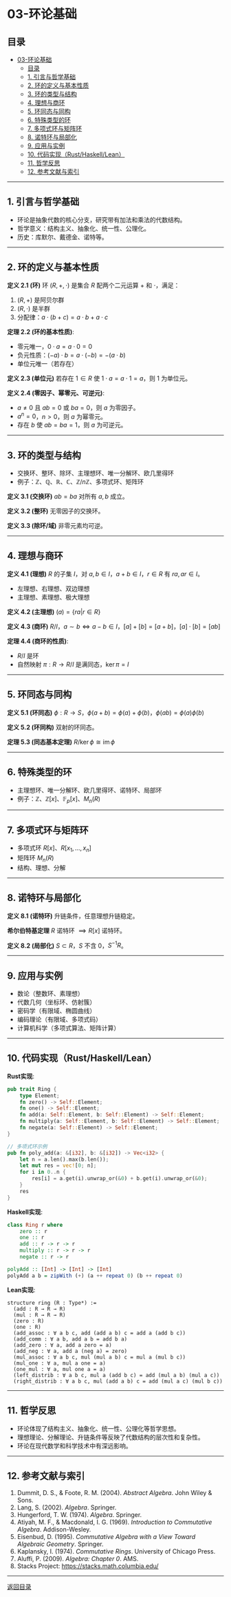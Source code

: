 # 03-环论基础

## 目录

- [03-环论基础](#03-环论基础)
  - [目录](#目录)
  - [1. 引言与哲学基础](#1-引言与哲学基础)
  - [2. 环的定义与基本性质](#2-环的定义与基本性质)
  - [3. 环的类型与结构](#3-环的类型与结构)
  - [4. 理想与商环](#4-理想与商环)
  - [5. 环同态与同构](#5-环同态与同构)
  - [6. 特殊类型的环](#6-特殊类型的环)
  - [7. 多项式环与矩阵环](#7-多项式环与矩阵环)
  - [8. 诺特环与局部化](#8-诺特环与局部化)
  - [9. 应用与实例](#9-应用与实例)
  - [10. 代码实现（Rust/Haskell/Lean）](#10-代码实现rusthaskelllean)
  - [11. 哲学反思](#11-哲学反思)
  - [12. 参考文献与索引](#12-参考文献与索引)

---

## 1. 引言与哲学基础

- 环论是抽象代数的核心分支，研究带有加法和乘法的代数结构。
- 哲学意义：结构主义、抽象化、统一性、公理化。
- 历史：库默尔、戴德金、诺特等。

---

## 2. 环的定义与基本性质

**定义 2.1 (环)**
环 $(R, +, \cdot)$ 是集合 $R$ 配两个二元运算 $+$ 和 $\cdot$，满足：

1. $(R, +)$ 是阿贝尔群
2. $(R, \cdot)$ 是半群
3. 分配律：$a \cdot (b + c) = a \cdot b + a \cdot c$

**定理 2.2 (环的基本性质)**:

- 零元唯一，$0 \cdot a = a \cdot 0 = 0$
- 负元性质：$(-a) \cdot b = a \cdot (-b) = -(a \cdot b)$
- 单位元唯一（若存在）

**定义 2.3 (单位元)**
若存在 $1 \in R$ 使 $1 \cdot a = a \cdot 1 = a$，则 $1$ 为单位元。

**定义 2.4 (零因子、幂零元、可逆元)**:

- $a \neq 0$ 且 $ab=0$ 或 $ba=0$，则 $a$ 为零因子。
- $a^n=0$，$n>0$，则 $a$ 为幂零元。
- 存在 $b$ 使 $ab=ba=1$，则 $a$ 为可逆元。

---

## 3. 环的类型与结构

- 交换环、整环、除环、主理想环、唯一分解环、欧几里得环
- 例子：$\mathbb{Z}$、$\mathbb{Q}$、$\mathbb{R}$、$\mathbb{C}$、$\mathbb{Z}/n\mathbb{Z}$、多项式环、矩阵环

**定义 3.1 (交换环)**
$ab=ba$ 对所有 $a,b$ 成立。

**定义 3.2 (整环)**
无零因子的交换环。

**定义 3.3 (除环/域)**
非零元素均可逆。

---

## 4. 理想与商环

**定义 4.1 (理想)**
$R$ 的子集 $I$，对 $a,b\in I$，$a+b\in I$，$r\in R$ 有 $ra, ar\in I$。

- 左理想、右理想、双边理想
- 主理想、素理想、极大理想

**定义 4.2 (主理想)**
$(a)=\{ra|r\in R\}$

**定义 4.3 (商环)**
$R/I$，$a\sim b\iff a-b\in I$，$[a]+[b]=[a+b]$，$[a]\cdot[b]=[ab]$

**定理 4.4 (商环的性质)**:

- $R/I$ 是环
- 自然映射 $\pi:R\to R/I$ 是满同态，$\ker\pi=I$

---

## 5. 环同态与同构

**定义 5.1 (环同态)**
$\phi:R\to S$，$\phi(a+b)=\phi(a)+\phi(b)$，$\phi(ab)=\phi(a)\phi(b)$

**定义 5.2 (环同构)**
双射的环同态。

**定理 5.3 (同态基本定理)**
$R/\ker\phi\cong \operatorname{im}\phi$

---

## 6. 特殊类型的环

- 主理想环、唯一分解环、欧几里得环、诺特环、局部环
- 例子：$\mathbb{Z}$、$\mathbb{Z}[x]$、$\mathbb{F}_p[x]$、$M_n(R)$

---

## 7. 多项式环与矩阵环

- 多项式环 $R[x]$、$R[x_1,\ldots,x_n]$
- 矩阵环 $M_n(R)$
- 结构、理想、分解

---

## 8. 诺特环与局部化

**定义 8.1 (诺特环)**
升链条件，任意理想升链稳定。

**希尔伯特基定理**
$R$ 诺特环 $\implies R[x]$ 诺特环。

**定义 8.2 (局部化)**
$S\subset R$，$S$ 不含 $0$，$S^{-1}R$。

---

## 9. 应用与实例

- 数论（整数环、素理想）
- 代数几何（坐标环、仿射簇）
- 密码学（有限域、椭圆曲线）
- 编码理论（有限域、多项式码）
- 计算机科学（多项式算法、矩阵计算）

---

## 10. 代码实现（Rust/Haskell/Lean）

**Rust实现**:

```rust
pub trait Ring {
    type Element;
    fn zero() -> Self::Element;
    fn one() -> Self::Element;
    fn add(a: Self::Element, b: Self::Element) -> Self::Element;
    fn multiply(a: Self::Element, b: Self::Element) -> Self::Element;
    fn negate(a: Self::Element) -> Self::Element;
}

// 多项式环示例
pub fn poly_add(a: &[i32], b: &[i32]) -> Vec<i32> {
    let n = a.len().max(b.len());
    let mut res = vec![0; n];
    for i in 0..n {
        res[i] = a.get(i).unwrap_or(&0) + b.get(i).unwrap_or(&0);
    }
    res
}
```

**Haskell实现**:

```haskell
class Ring r where
    zero :: r
    one :: r
    add :: r -> r -> r
    multiply :: r -> r -> r
    negate :: r -> r

polyAdd :: [Int] -> [Int] -> [Int]
polyAdd a b = zipWith (+) (a ++ repeat 0) (b ++ repeat 0)
```

**Lean实现**:

```lean
structure ring (R : Type*) :=
  (add : R → R → R)
  (mul : R → R → R)
  (zero : R)
  (one : R)
  (add_assoc : ∀ a b c, add (add a b) c = add a (add b c))
  (add_comm : ∀ a b, add a b = add b a)
  (add_zero : ∀ a, add a zero = a)
  (add_neg : ∀ a, add a (neg a) = zero)
  (mul_assoc : ∀ a b c, mul (mul a b) c = mul a (mul b c))
  (mul_one : ∀ a, mul a one = a)
  (one_mul : ∀ a, mul one a = a)
  (left_distrib : ∀ a b c, mul a (add b c) = add (mul a b) (mul a c))
  (right_distrib : ∀ a b c, mul (add a b) c = add (mul a c) (mul b c))
```

---

## 11. 哲学反思

- 环论体现了结构主义、抽象化、统一性、公理化等哲学思想。
- 理想理论、分解理论、升链条件等反映了代数结构的层次性和复杂性。
- 环论在现代数学和科学技术中有深远影响。

---

## 12. 参考文献与索引

1. Dummit, D. S., & Foote, R. M. (2004). *Abstract Algebra*. John Wiley & Sons.
2. Lang, S. (2002). *Algebra*. Springer.
3. Hungerford, T. W. (1974). *Algebra*. Springer.
4. Atiyah, M. F., & Macdonald, I. G. (1969). *Introduction to Commutative Algebra*. Addison-Wesley.
5. Eisenbud, D. (1995). *Commutative Algebra with a View Toward Algebraic Geometry*. Springer.
6. Kaplansky, I. (1974). *Commutative Rings*. University of Chicago Press.
7. Aluffi, P. (2009). *Algebra: Chapter 0*. AMS.
8. Stacks Project: <https://stacks.math.columbia.edu/>

---

[返回目录](#目录)
